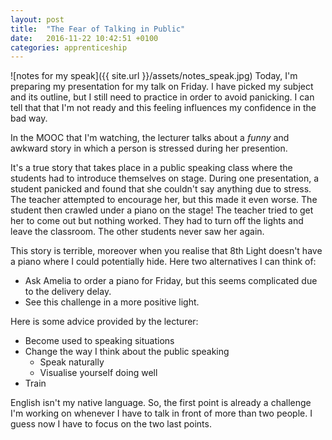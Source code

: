 ```yaml
---
layout: post
title:  "The Fear of Talking in Public"
date:   2016-11-22 10:42:51 +0100
categories: apprenticeship
---
```

![notes for my speak]({{ site.url }}/assets/notes_speak.jpg)
Today, I'm preparing my presentation for my talk on Friday. I have picked my subject
and its outline, but I still need to practice in order to avoid panicking. I
can tell that that I'm not ready and this feeling influences my confidence in
the bad way.

In the MOOC that I'm watching, the lecturer talks about a *funny* and awkward
story in which a person is stressed during her presention.

It's a true story that takes place in a public speaking class where the students had to
introduce themselves on stage. During one presentation, a student panicked and
found that she couldn't say anything due to stress. The teacher attempted to
encourage her, but this made it even worse. The student then crawled under a
piano on the stage! The teacher tried to get her to come out but nothing worked.
They had to turn off the lights and leave the classroom. The other students
never saw her again.

This story is terrible, moreover when you realise that 8th Light doesn't have a
piano where I could potentially hide. Here two alternatives I can think of:

- Ask Amelia to order a piano for Friday, but this seems complicated due to the
delivery delay.
- See this challenge in a more positive light.

Here is some advice provided by the lecturer:

- Become used to speaking situations
- Change the way I think about the public speaking
  - Speak naturally
  - Visualise yourself doing well
- Train

English isn't my native language. So, the first point is already a challenge I'm
working on whenever I have to talk in front of more than two people. I guess now
I have to focus on the two last points.
